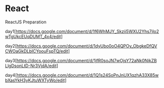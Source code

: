 # React
ReactJS Preparation

day1[https://docs.google.com/document/d/1f6WhMJY_Skzii5WXU2Yhs7jlo2wTgUkcEUqDUMT_4x4/edit]

day2[https://docs.google.com/document/d/1dyUbo0oO4QPOy_ObgkeDfQVCWOaGkDLbICYoouFspTQ/edit]

day3[https://docs.google.com/document/d/1jfR0soJN7wOjsY72aNk0NikZBLlgDsonLtD-Nr3VjdA/edit]

day4[https://docs.google.com/document/d/1Q1s24SoPnJnUX1qzhA33X85wbXasYkH3yKJtuWXTyWo/edit]
